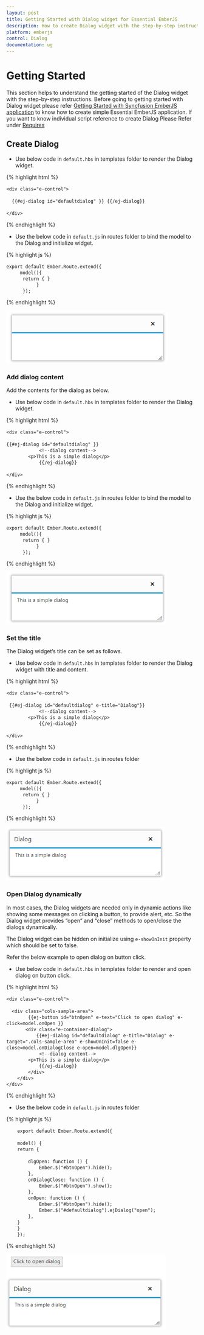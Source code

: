 ```yaml
---
layout: post
title: Getting Started with Dialog widget for Essential EmberJS
description: How to create Dialog widget with the step-by-step instructions.
platform: emberjs
control: Dialog
documentation: ug
---
```


# Getting Started

This section helps to understand the getting started of the Dialog widget with the step-by-step instructions.
Before going to getting started with Dialog widget please refer [Getting Started with Syncfusion EmberJS application](https://help.syncfusion.com/emberjs/overview/)  to know how to create simple Essential EmberJS application.
If you want to know individual script reference to create Dialog Please Refer under [Requires](https://help.syncfusion.com/api/js/ejdialog/)


## Create Dialog

* Use below code in `default.hbs` in templates folder to render the Dialog widget.

{% highlight html %}

    <div class="e-control">
	    
      {{#ej-dialog id="defaultdialog" }} {{/ej-dialog}} 

	</div>                  

{% endhighlight %}



* Use the below code in `default.js` in routes folder to bind the model to the Dialog and initialize widget.

{% highlight js %}

    export default Ember.Route.extend({
         model(){
          return { }
               }
          });

{% endhighlight %}



![Create Dialog](getting-started_images\getting-started_img1.png)

### Add dialog content

Add the contents for the dialog as below.

* Use below code in `default.hbs` in templates folder to render the Dialog widget.

{% highlight html %}

    <div class="e-control">

    {{#ej-dialog id="defaultdialog" }}
                <!--dialog content-->
            <p>This is a simple dialog</p>
                {{/ej-dialog}}

	</div>                  

{% endhighlight %}



* Use the below code in `default.js` in routes folder to bind the model to the Dialog and initialize widget.

{% highlight js %}

    export default Ember.Route.extend({
         model(){
          return { }
               }
          });

{% endhighlight %}




![Add dialog content](getting-started_images\getting-started_img2.png)

### Set the title

The Dialog widget’s title can be set as follows.

* Use below code in `default.hbs` in templates folder to render the Dialog widget with title and content.

{% highlight html %}

    <div class="e-control">

     {{#ej-dialog id="defaultdialog" e-title="Dialog"}}
                <!--dialog content-->
            <p>This is a simple dialog</p>
                {{/ej-dialog}}

	</div>                  

{% endhighlight %}



* Use the below code in `default.js` in routes folder

{% highlight js %}

    export default Ember.Route.extend({
         model(){
          return { }
               }
          });

{% endhighlight %}

![Set the title](getting-started_images\getting-started_img3.png)

### Open Dialog dynamically

In most cases, the Dialog widgets are needed only in dynamic actions like showing some messages on clicking a button, to provide alert, etc. So the Dialog widget provides “open” and “close” methods to open/close the dialogs dynamically.

The Dialog widget can be hidden on initialize using `e-showOnInit` property which should be set to false. 

Refer the below example to open dialog on button click.


* Use below code in `default.hbs` in templates folder to render and open dialog on button click.

{% highlight html %}

    <div class="e-control">

      <div class="cols-sample-area">
            {{ej-button id="btnOpen" e-text="Click to open dialog" e-click=model.onOpen }}
		   <div class="e-container-dialog">
               {{#ej-dialog id="defaultdialog" e-title="Dialog" e-target=".cols-sample-area" e-showOnInit=false e-close=model.onDialogClose e-open=model.dlgOpen}}
                <!--dialog content-->
            <p>This is a simple dialog</p>
                {{/ej-dialog}}
            </div>
        </div>
	</div>                  

{% endhighlight %}



* Use the below code in `default.js` in routes folder

{% highlight js %}

        export default Ember.Route.extend({

        model() {
        return {
            
            dlgOpen: function () {
                Ember.$("#btnOpen").hide();
            },
            onDialogClose: function () {
                Ember.$("#btnOpen").show();
            },
            onOpen: function () {
                Ember.$("#btnOpen").hide();
                Ember.$("#defaultdialog").ejDialog("open");
            },
        }
        }
        });

{% endhighlight %}


![Open-Dialog-dynamically](getting-started_images\getting-started_img4.png)

